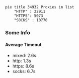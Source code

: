 
```mermaid
pie title 34932 Proxies in list
    "HTTP" : 22911
    "HTTPS": 5073
    "SOCKS" : 10770
```

### Some Info
#### Average Timeout

- mixed: 2.6s
- http: 1.3s
- https: 8.6s
- socks: 6.7s